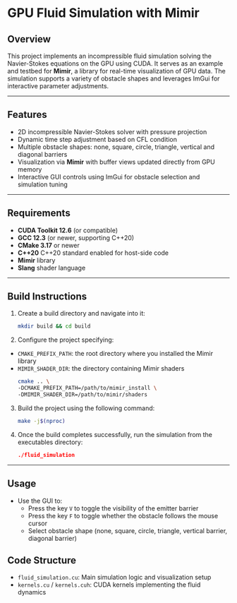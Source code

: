 # GPU Fluid Simulation with Mimir

## Overview

This project implements an incompressible fluid simulation solving the Navier-Stokes equations on the GPU using CUDA. It serves as an example and testbed for **Mimir**, a library for real-time visualization of GPU data. The simulation supports a variety of obstacle shapes and leverages ImGui for interactive parameter adjustments.

---

## Features

- 2D incompressible Navier-Stokes solver with pressure projection
- Dynamic time step adjustment based on CFL condition
- Multiple obstacle shapes: none, square, circle, triangle, vertical and diagonal barriers
- Visualization via **Mimir** with buffer views updated directly from GPU memory
- Interactive GUI controls using ImGui for obstacle selection and simulation tuning

---

## Requirements

- **CUDA Toolkit 12.6** (or compatible)
- **GCC 12.3** (or newer, supporting C++20)
- **CMake 3.17** or newer
- **C++20** C++20 standard enabled for host-side code
- **Mimir** library
- **Slang**  shader language
---

## Build Instructions

1. Create a build directory and navigate into it:
   ```bash
   mkdir build && cd build
   ```

2. Configure the project specifying:
- `CMAKE_PREFIX_PATH`: the root directory where you installed the Mimir library
- `MIMIR_SHADER_DIR`: the directory containing Mimir shaders 
   ```bash
   cmake .. \
   -DCMAKE_PREFIX_PATH=/path/to/mimir_install \
   -DMIMIR_SHADER_DIR=/path/to/mimir/shaders
   ```

3. Build the project using the following command:
   ```bash
   make -j$(nproc)
   ```

4.  Once the build completes successfully, run the simulation from   the executables directory:
      ```cmake
      ./fluid_simulation
      ```

---

## Usage

- Use the GUI to:
  - Press the key `V` to toggle the visibility of the emitter barrier
  - Press the key `F` to toggle whether the obstacle follows the mouse cursor
  - Select obstacle shape (none, square, circle, triangle, vertical barrier, diagonal barrier)

## Code Structure

- `fluid_simulation.cu`: Main simulation logic and visualization setup  
- `kernels.cu` / `kernels.cuh`: CUDA kernels implementing the fluid dynamics
